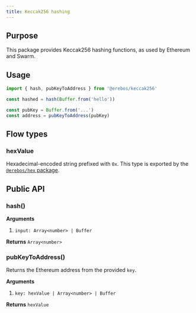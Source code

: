 ```yaml
---
title: Keccak256 hashing
---
```


## Purpose

This package provides Keccak256 hashing functions, as used by Ethereum and Swarm.

## Usage

```javascript
import { hash, pubKeyToAddress } from '@erebos/keccak256'

const hashed = hash(Buffer.from('hello'))

const pubKey = Buffer.from('...')
const address = pubKeyToAddress(pubKey)
```

## Flow types

### hexValue

Hexadecimal-encoded string prefixed with `0x`. This type is exported by the [`@erebos/hex` package](hex.md).

## Public API

### hash()

**Arguments**

1.  `input: Array<number> | Buffer`

**Returns** `Array<number>`

### pubKeyToAddress()

Returns the Ethereum address from the provided `key`.

**Arguments**

1.  `key: hexValue | Array<number> | Buffer`

**Returns** `hexValue`
